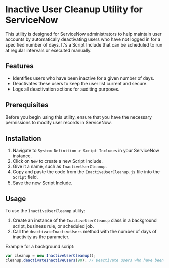 # Inactive User Cleanup Utility for ServiceNow

This utility is designed for ServiceNow administrators to help maintain user accounts by automatically deactivating users who have not logged in for a specified number of days. 
It's a Script Include that can be scheduled to run at regular intervals or executed manually.

## Features

- Identifies users who have been inactive for a given number of days.
- Deactivates these users to keep the user list current and secure.
- Logs all deactivation actions for auditing purposes.

## Prerequisites

Before you begin using this utility, ensure that you have the necessary permissions to modify user records in ServiceNow.

## Installation

1. Navigate to `System Definition > Script Includes` in your ServiceNow instance.
2. Click on `New` to create a new Script Include.
3. Give it a name, such as `InactiveUserCleanup`.
4. Copy and paste the code from the `InactiveUserCleanup.js` file into the `Script` field.
5. Save the new Script Include.

## Usage

To use the `InactiveUserCleanup` utility:

1. Create an instance of the `InactiveUserCleanup` class in a background script, business rule, or scheduled job.
2. Call the `deactivateInactiveUsers` method with the number of days of inactivity as the parameter.

Example for a background script:

```javascript
var cleanup = new InactiveUserCleanup();
cleanup.deactivateInactiveUsers(90); // Deactivate users who have been inactive for 90 days
